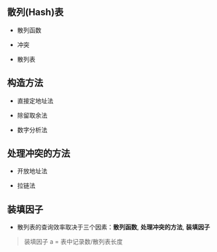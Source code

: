 ## 散列(Hash)表

- 散列函数

- 冲突

- 散列表

## 构造方法

- 直接定地址法


- 除留取余法


- 数字分析法


## 处理冲突的方法

- 开放地址法

- 拉链法

## 装填因子

- 散列表的查询效率取决于三个因素：__散列函数__, __处理冲突的方法__, __装填因子__

> 装填因子 a = 表中记录数/散列表长度
